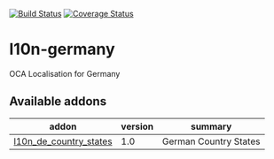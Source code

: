 [![Build Status](https://travis-ci.org/OCA/l10n-germany.svg?branch=8.0)](https://travis-ci.org/OCA/l10n-germany)
[![Coverage Status](https://coveralls.io/repos/OCA/l10n-germany/badge.png?branch=8.0)](https://coveralls.io/r/OCA/l10n-germany?branch=8.0)

# l10n-germany

OCA Localisation for Germany

[//]: # (addons)
Available addons
----------------
addon | version | summary
--- | --- | ---
[l10n_de_country_states](l10n_de_country_states/) | 1.0 | German Country States

[//]: # (end addons)
